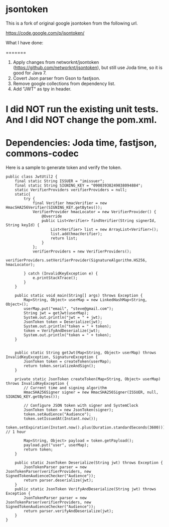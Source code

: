jsontoken
=========

This is a fork of original google jsontoken from the following url.

https://code.google.com/p/jsontoken/

What I have done:

=======
1. Apply changes from networknt/jsontoken (https://github.com/networknt/jsontoken), but still use Joda time, so it is good for Java 7.
2. Covert Json parser from Gson to fastjson.
3. Remove google collections from dependency list.
4. Add "JWT" as tpy in header.

I did NOT run the existing unit tests. And I did NOT change the pom.xml.
=======
Dependencies: Joda time, fastjson, commons-codec
=======
Here is a sample to generate token and verify the token.

```
public class JwtUtil2 {
    final static String ISSUER = "imissuer";
    final static String SIGNING_KEY = "09003938249038094884";
    static VerifierProviders verifierProviders = null;
    static{
        try {
            final Verifier hmacVerifier = new HmacSHA256Verifier(SIGNING_KEY.getBytes());
            VerifierProvider hmacLocator = new VerifierProvider() {
                @Override
                public List<Verifier> findVerifier(String signerId, String keyId) {
                    List<Verifier> list = new ArrayList<Verifier>();
                    list.add(hmacVerifier);
                    return list;
                }
            };
            verifierProviders = new VerifierProviders();
            verifierProviders.setVerifierProvider(SignatureAlgorithm.HS256, hmacLocator);

        } catch (InvalidKeyException e) {
            e.printStackTrace();
        }
    }

    public static void main(String[] args) throws Exception {
        Map<String, Object> userMap = new LinkedHashMap<String, Object>();
        userMap.put("email", "steve@gmail.com");
        String jwt = getJwt(userMap);
        System.out.println("jwt = " + jwt);
        JsonToken token = Deserialize(jwt);
        System.out.println("token = " + token);
        token = VerifyAndDeserialize(jwt);
        System.out.println("token = " + token);
    }


    public static String getJwt(Map<String, Object> userMap) throws InvalidKeyException, SignatureException {
        JsonToken token = createToken(userMap);
        return token.serializeAndSign();
    }

    private static JsonToken createToken(Map<String, Object> userMap) throws InvalidKeyException {
        // Current time and signing algorithm
        HmacSHA256Signer signer = new HmacSHA256Signer(ISSUER, null, SIGNING_KEY.getBytes());

        // Configure JSON token with signer and SystemClock
        JsonToken token = new JsonToken(signer);
        token.setAudience("Audience");
        token.setIssuedAt(Instant.now());
        token.setExpiration(Instant.now().plus(Duration.standardSeconds(3600)));  // 1 hour

        Map<String, Object> payload = token.getPayload();
        payload.put("user", userMap);
        return token;
    }

    public static JsonToken Deserialize(String jwt) throws Exception {
        JsonTokenParser parser = new JsonTokenParser(verifierProviders, new SignedTokenAudienceChecker("Audience"));
        return parser.deserialize(jwt);
    }
    public static JsonToken VerifyAndDeserialize(String jwt) throws Exception {
        JsonTokenParser parser = new JsonTokenParser(verifierProviders, new SignedTokenAudienceChecker("Audience"));
        return parser.verifyAndDeserialize(jwt);
    }
}
```